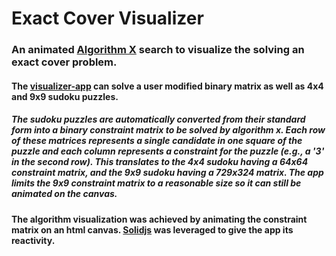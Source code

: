 # Exact Cover Visualizer

### An animated [Algorithm X](https://en.wikipedia.org/wiki/Knuth%27s_Algorithm_X) search to visualize the solving an exact cover problem.

#### The [visualizer-app](https://nstagman.github.io/algx_visualizer/) can solve a user modified binary matrix as well as 4x4 and 9x9 sudoku puzzles.

##### The sudoku puzzles are automatically converted from their standard form into a binary constraint matrix to be solved by algorithm x. Each row of these matrices represents a single candidate in one square of the puzzle and each column represents a constraint for the puzzle (e.g., a '3' in the second row). This translates to the 4x4 sudoku having a 64x64 constraint matrix, and the 9x9 sudoku having a 729x324 matrix. The app limits the 9x9 constraint matrix to a reasonable size so it can still be animated on the canvas.

#### The algorithm visualization was achieved by animating the constraint matrix on an html canvas. [Solidjs](https://www.solidjs.com/) was leveraged to give the app its reactivity.